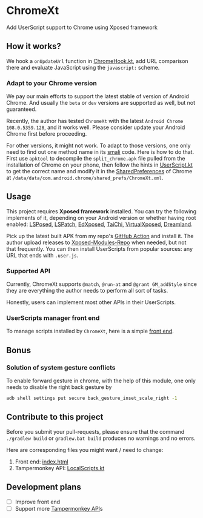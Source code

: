 # ChromeXt

Add UserScript support to Chrome using Xposed framework

##  How it works?

We hook a `onUpdateUrl` function in [ChromeHook.kt](app/src/main/java/org/matrix/chromext/hook/ChromeHook.kt),
add URL comparison there and evaluate JavaScript using the `javascript:` scheme.

### Adapt to your Chrome version

We pay our main efforts to support the latest stable of version of Android Chrome.
And usually the `beta` or `dev` versions are supported as well, but not guaranteed.

Recently, the author has tested `ChromeXt` with the latest `Android Chrome 108.0.5359.128`, and it works well.
Please consider update your Android Chrome first before proceeding.

For other versions, it might not work.
To adapt to those versions, one only need to find out one method name in its [smali](https://github.com/JesusFreke/smali/wiki) code.
Here is how to do that.
First use `apktool` to decompile the `split_chrome.apk` file pulled from the installation of Chrome on your phone,
then follow the hints in [UserScript.kt](app/src/main/java/org/matrix/chromext/proxy/UserScript.kt) to get the correct name
and modify it in the [SharedPreferences](https://developer.android.com/reference/android/content/SharedPreferences) of Chrome at `/data/data/com.android.chrome/shared_prefs/ChromeXt.xml`.

## Usage

This project requires **Xposed framework** installed.
You can try the following implements of it, depending on your Android version or whether having root enabled:
[LSPosed](https://github.com/LSPosed/LSPosed), [LSPatch](https://github.com/LSPosed/LSPatch),
[EdXposed](https://github.com/ElderDrivers/EdXposed), [TaiChi](https://github.com/taichi-framework/TaiChi),
[VirtualXposed](https://github.com/android-hacker/VirtualXposed), [Dreamland](https://github.com/canyie/Dreamland).

Pick up the latest built APK from my repo's [GitHub Action](https://github.com/JingMatrix/ChromeXt/actions/workflows/android.yml) and install it.
The author upload releases to [Xposed-Modules-Repo](https://github.com/Xposed-Modules-Repo/org.matrix.chromext/releases) when needed, but not that frequently.
You can then install UserScripts from popular sources: any URL that ends with `.user.js`.

### Supported API

Currently, ChromeXt supports `@match`, `@run-at` and `@grant GM_addStyle` since they are everything the author needs to perform all sort of tasks.

Honestly, users can implement most other APIs in their UserScripts.

### UserScripts manager front end

To manage scripts installed by `ChromeXt`, here is a simple [front end](https://jingmatrix.github.io/ChromeXt/).

## Bonus

### Solution of system gesture conflicts

To enable forward gesture in chrome, with the help of this module,
one only needs to disable the right back gesture by
```sh
adb shell settings put secure back_gesture_inset_scale_right -1
```

## Contribute to this project

Before you submit your pull-requests, please ensure that the command
`./gradlew build` or `gradlew.bat build` produces no warnings and no errors.

Here are corresponding files you might want / need to change:
1. Front end: [index.html](index.html)
2. Tampermonkey API: [LocalScripts.kt](app/src/main/java/org/matrix/chromext/script/LocalScripts.kt)

## Development plans

- [ ] Improve front end
- [ ] Support more [Tampermonkey API](https://www.tampermonkey.net/documentation.php)s
